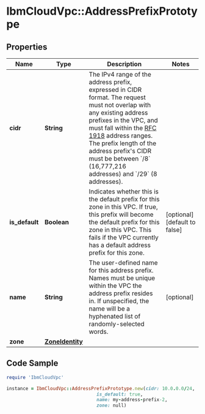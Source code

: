 # IbmCloudVpc::AddressPrefixPrototype

## Properties

Name | Type | Description | Notes
------------ | ------------- | ------------- | -------------
**cidr** | **String** | The IPv4 range of the address prefix, expressed in CIDR format. The request must not overlap with any existing address prefixes in the VPC, and must fall within the [RFC 1918](https://tools.ietf.org/html/rfc1918) address ranges. The prefix length of the address prefix&#39;s CIDR must be between &#x60;/8&#x60; (16,777,216 addresses) and &#x60;/29&#x60; (8 addresses). | 
**is_default** | **Boolean** | Indicates whether this is the default prefix for this zone in this VPC. If true, this prefix will become the default prefix for this zone in this VPC. This fails if the VPC currently has a default address prefix for this zone. | [optional] [default to false]
**name** | **String** | The user-defined name for this address prefix. Names must be unique within the VPC the address prefix resides in. If unspecified, the name will be a hyphenated list of randomly-selected words. | [optional] 
**zone** | [**ZoneIdentity**](ZoneIdentity.md) |  | 

## Code Sample

```ruby
require 'IbmCloudVpc'

instance = IbmCloudVpc::AddressPrefixPrototype.new(cidr: 10.0.0.0/24,
                                 is_default: true,
                                 name: my-address-prefix-2,
                                 zone: null)
```


